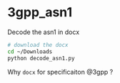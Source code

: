 # 3gpp_asn1

Decode the asn1 in docx

```sh
# download the docx
cd ~/Downloads
python decode_asn1.py
```

Why `docx` for specificaiton @3gpp ?

